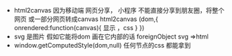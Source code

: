 - html2canvas 因为移动端
网页分享， 小程序 不能直接分享到朋友圈，将整个网页 或一部分网页转成canvas
html2canvas (dom,{
    onrendered:function(canvas){
显示 ，css 
    }
})
 - svg 是图片
 假如它能将dom 画在它内部的话
 foreignObject svg  =>html
 - window.getComputedStyle(dom,null)
 任何节点的css 都能拿到